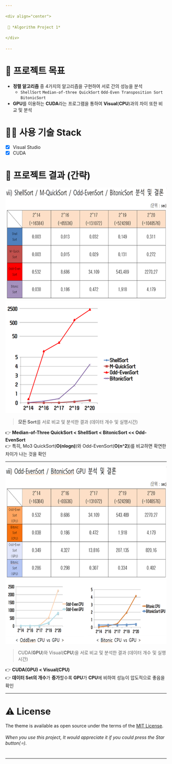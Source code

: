 ```yaml
---

<div align="center">

 💜 *Algorithm Project 1*

</div>

---
```


# 🧐 프로젝트 목표
- **정렬 알고리즘** 중 4가지의 알고리즘을 구현하여 서로 간의 성능을 분석  
  - `ShellSort` `Median-of-three QuickSort` `Odd-Even Transposition Sort` `BitonicSort`  
- **GPU**를 이용하는 **CUDA**라는 프로그램을 통하여 **Visual**(**CPU**)과의 차이 또한 비교 및 분석  

# 👨‍💻 사용 기술 Stack
- [x] Visual Studio  
- [x] CUDA  

# 💛 프로젝트 결과 (간략)
<img src="/image/d1.png" width="700px" height="350px" alt="BlockDiagram"></img><br/>
<img src="/image/d2.png" width="420px" height="350px" alt="BlockDiagram"></img><br/>
> **모든 Sort**를 서로 비교 및 분석한 결과 (데이터 개수 및 실행시간)  

👉 **Median-of-Three QuickSort < ShellSort < BitonicSort << Odd-EvenSort**  
👉 특히, Mo3 QuickSort(**O(nlogn)**)와 Odd-EvenSort(**O(n^2)**)를 비교하면 확연한 차이가 나는 것을 확인  

---

<img src="/image/d3.png" width="700px" height="350px" alt="BlockDiagram"></img><br/>
<img src="/image/d4.png" width="650px" height="200px" alt="BlockDiagram"></img><br/>
> CUDA(**GPU**)와 Visual(**CPU**)을 서로 비교 및 분석한 결과 (데이터 개수 및 실행시간)  

👉 **CUDA(GPU) < Visual(CPU)**  
👉 **데이터 Set의 개수**가 **증가**할수록 **GPU**가 **CPU**에 비하여 성능이 압도적으로 좋음을 확인  

---

# ⚠️ License
The theme is available as open source under the terms of the [MIT License](https://github.com/DCherish/Proj_Algorithm/blob/master/LICENSE).  
###### *When you use this project, It would appreciate it if you could press the Star button*(⭐).

---
